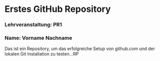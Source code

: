 # Erstes GitHub Repository
### Lehrveranstaltung: PR1
### Name: Vorname Nachname
Das ist ein Repository, um das erfolgreiche Setup von github.com und der lokalen Git Installation zu
testen...RP
